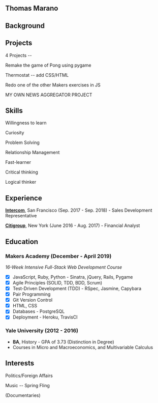 ## **Thomas Marano**

## **Background**

## **Projects**

4 Projects --

Remake the game of Pong using pygame

Thermostat -- add CSS/HTML

Redo one of the other Makers exercises in JS

MY OWN NEWS AGGREGATOR PROJECT


## **Skills**

Willingness to learn

Curiosity

Problem Solving

Relationship Management

Fast-learner

Critical thinking

Logical thinker

## **Experience**

**[Intercom](https://www.intercom.com)**, San Francisco (Sep. 2017 - Sep. 2018) - Sales Development Representative

**[Citigroup](https://www.citigroup.com/citi)**, New York (June 2016 - Aug. 2017) - Financial Analyst

## **Education**

### **Makers Academy (December - April 2019)**

*16-Week Intensive Full-Stack Web Development Course*

- [x] JavaScript, Ruby, Python - Sinatra, jQuery, Rails, Pygame
- [x] Agile Principles (SOLID, TDD, BDD, Scrum)
- [x] Test-Driven Development (TDD) - RSpec, Jasmine, Capybara
- [x] Pair Programming
- [x] Git Version Control
- [x] HTML, CSS
- [x] Databases - PostgreSQL
- [x] Deployment - Heroku, TravisCI

### **Yale University (2012 - 2016)**

+ **BA**, History - GPA of 3.73 (Distinction in Degree)
+ Courses in Micro and Macroeconomics, and Multivariable Calculus

## **Interests**

Politics/Foreign Affairs

Music -- Spring Fling

(Documentaries)
